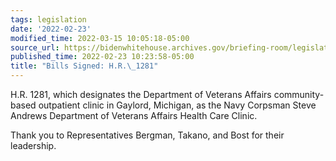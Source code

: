 ```yaml
---
tags: legislation
date: '2022-02-23'
modified_time: 2022-03-15 10:05:18-05:00
source_url: https://bidenwhitehouse.archives.gov/briefing-room/legislation/2022/02/23/bills-signed-h-r-1281/
published_time: 2022-02-23 10:23:58-05:00
title: "Bills Signed: H.R.\_1281"
---
```

 
H.R. 1281, which designates the Department of Veterans Affairs
community-based outpatient clinic in Gaylord, Michigan, as the Navy
Corpsman Steve Andrews Department of Veterans Affairs Health Care
Clinic.

Thank you to Representatives Bergman, Takano, and Bost for their
leadership. 
